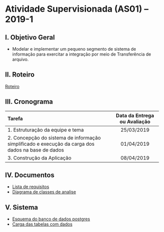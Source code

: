 # Atividade Supervisionada (AS01) – 2019-1

## I. Objetivo Geral

- Modelar e implementar um pequeno segmento de sistema de informação para exercitar a integração por meio de Transferência de arquivo.

## II. Roteiro

[Roteiro](RoteiroAS01.md)

## III. Cronograma

|Tarefa| Data da Entrega ou Avaliação|
|:---|:---:|
|1. Estruturação da equipe e tema| 25/03/2019 |
|2. Concepção do sistema de informação simplificado e execução da carga dos dados na base de dados| 01/04/2019|
|3. Construção da Aplicação| 08/04/2019|

## IV. Documentos
* [Lista de requisitos](1.Documentos/ListaRequisitos.md)
* [Diagrama de classes de analise](1.Documentos/Diagrama.md)

## V. Sistema
* [Esquema do banco de dados postgres](2.Sistema/src/main/resources/ddl/database.sql)
* [Carga das tabelas com dados](2.Sistema/src/main/groovy/br/ufg/es/iapl/feriados/service/DatabaseSeederService.groovy)
